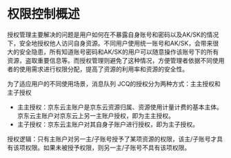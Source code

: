 # 权限控制概述

授权管理主要解决的问题是用户如何在不暴露自身账号和密码以及AK/SK的情况下，安全地授权他人访问自身资源。不同用户使用统一账号和AK/SK，会带来很大的安全隐患，所有知道账号密码和AK/SK的用户可以随意操作该账号下的所有资源，盗取重要信息等。而授权管理则避免了这种情况，方便管理者依据不同使用者的使用需求进行权限分配，提高了资源的利用率和资源的安全性。

为了适应用户的不同使用场景，消息队列 JCQ的授权分为两种方式：主主授权和主子授权

- 主主授权：京东云主账户是京东云资源归属、资源使用计量计费的基本主体。京东云主账户对京东云上另一主账户授权，即为主主授权。
- 主子授权：京东云主账户对其自身子账户进行授权，即为主子授权。

授权逻辑：只有主账户对另一主/子账号授予了某项资源的权限，该主/子账号才具有该项权限。如果未被授予权限，则另一主/子账号不具有该项权限。
